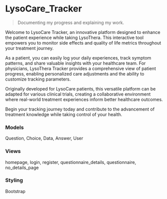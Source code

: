 # LysoCare_Tracker

> Documenting my progress and explaining my work.

Welcome to LysoCare Tracker, an innovative platform designed to enhance the patient experience while taking LysoThera. This interactive tool empowers you to monitor side effects and quality of life metrics throughout your treatment journey.

As a patient, you can easily log your daily experiences, track symptom patterns, and share valuable insights with your healthcare team. For physicians, LysoThera Tracker provides a comprehensive view of patient progress, enabling personalized care adjustments and the ability to customize tracking parameters.

Originally developed for LysoCare patients, this versatile platform can be adapted for various clinical trials, creating a collaborative environment where real-world treatment experiences inform better healthcare outcomes.

Begin your tracking journey today and contribute to the advancement of treatment knowledge while taking control of your health.

### Models

Question, Choice, Data, Answer, User

### Views

homepage, login, register, questionnaire_details, questionnaire, no_details_page

### Styling

Bootstrap
